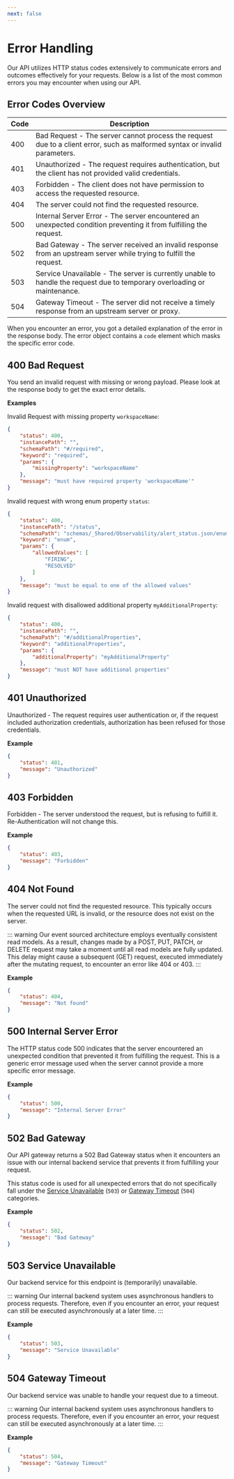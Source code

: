```yaml
---
next: false
---
```


# Error Handling

Our API utilizes HTTP status codes extensively to communicate errors and outcomes effectively for your requests. Below is a list of the most common errors you may encounter when using our API.

## Error Codes Overview

| Code | Description                                     |
|-------------|-------------------------------------------------|
| 400         | Bad Request - The server cannot process the request due to a client error, such as malformed syntax or invalid parameters. |
| 401         | Unauthorized - The request requires authentication, but the client has not provided valid credentials. |
| 403         | Forbidden - The client does not have permission to access the requested resource. |
| 404         | The server could not find the requested resource. |
| 500         | Internal Server Error - The server encountered an unexpected condition preventing it from fulfilling the request. |
| 502         | Bad Gateway - The server received an invalid response from an upstream server while trying to fulfill the request. |
| 503         | Service Unavailable - The server is currently unable to handle the request due to temporary overloading or maintenance. |
| 504         | Gateway Timeout - The server did not receive a timely response from an upstream server or proxy. |

When you encounter an error, you got a detailed explanation of the error in the response body. The error object contains a `code` element which masks the specific error code.

## 400 Bad Request

You send an invalid request with missing or wrong payload. Please look at the response body to get the exact error details.

**Examples**

Invalid Request with missing property `workspaceName`:
```json
{
    "status": 400,
    "instancePath": "",
    "schemaPath": "#/required",
    "keyword": "required",
    "params": {
        "missingProperty": "workspaceName"
    },
    "message": "must have required property 'workspaceName'"
}
```

Invalid request with wrong enum property `status`:
```json
{
    "status": 400,
    "instancePath": "/status",
    "schemaPath": "schemas/_Shared/Observability/alert_status.json/enum",
    "keyword": "enum",
    "params": {
        "allowedValues": [
            "FIRING",
            "RESOLVED"
        ]
    },
    "message": "must be equal to one of the allowed values"
}
```

Invalid request with disallowed additional property `myAdditionalProperty`:
```json
{
    "status": 400,
    "instancePath": "",
    "schemaPath": "#/additionalProperties",
    "keyword": "additionalProperties",
    "params": {
        "additionalProperty": "myAdditionalProperty"
    },
    "message": "must NOT have additional properties"
}
```

## 401 Unauthorized

Unauthorized - The request requires user authentication or, if the request included authorization credentials, authorization 
has been refused for those credentials.

**Example**

```json
{
    "status": 401,
    "message": "Unauthorized"
}
```

## 403 Forbidden
Forbidden - The server understood the request, but is refusing to fulfill it. Re-Authentication will not change this.

**Example**

```json
{
    "status": 403,
    "message": "Forbidden"
}
```

## 404 Not Found
The server could not find the requested resource. This typically occurs when the requested URL is invalid, or the resource does not exist on the server.

::: warning
Our event sourced architecture employs eventually consistent read models. As a result, changes made by a POST, PUT, PATCH, or DELETE request may take a moment until all read models are fully updated. This delay might cause a subsequent (GET) request, executed immediately after the mutating request, to encounter an error like 404 or 403.
:::

**Example**

```json
{
    "status": 404,
    "message": "Not found"
}
```

## 500 Internal Server Error
The HTTP status code 500 indicates that the server encountered an unexpected condition that prevented it from fulfilling the request.
This is a generic error message used when the server cannot provide a more specific error message. 

**Example**

```json
{
    "status": 500,
    "message": "Internal Server Error"
}
```

## 502 Bad Gateway
Our API gateway returns a 502 Bad Gateway status when it encounters an issue with our internal backend service that prevents it from fulfilling your request. 

This status code is used for all unexpected errors that do not specifically fall under the [Service Unavailable](#_503-service-unavailable) (`503`) or [Gateway Timeout](#_504-gateway-timeout) (`504`) categories.

**Example**

```json
{
    "status": 502,
    "message": "Bad Gateway"
}
```

## 503 Service Unavailable
Our backend service for this endpoint is (temporarily) unavailable.

::: warning
Our internal backend system uses asynchronous handlers to process requests. Therefore, even if you encounter an error, your request can still be executed asynchronously at a later time.
:::

**Example**

```json
{
    "status": 503,
    "message": "Service Unavailable"
}
```

## 504 Gateway Timeout
Our backend service was unable to handle your request due to a timeout.

::: warning
Our internal backend system uses asynchronous handlers to process requests. Therefore, even if you encounter an error, your request can still be executed asynchronously at a later time.
:::

**Example**

```json
{
    "status": 504,
    "message": "Gateway Timeout"
}
```
